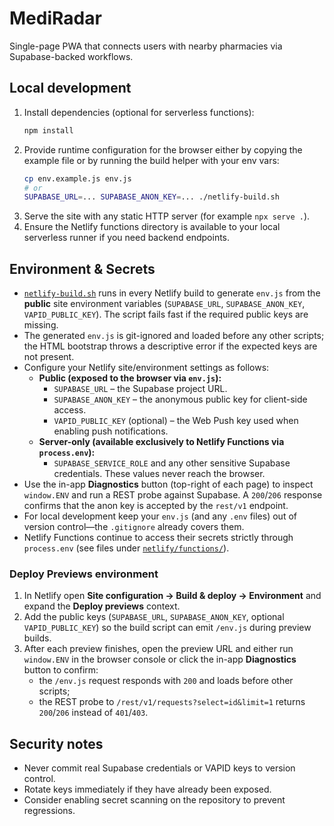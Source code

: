 # MediRadar

Single-page PWA that connects users with nearby pharmacies via Supabase-backed workflows.

## Local development

1. Install dependencies (optional for serverless functions):
   ```bash
   npm install
   ```
2. Provide runtime configuration for the browser either by copying the example file or by running the build helper with your env vars:
   ```bash
   cp env.example.js env.js
   # or
   SUPABASE_URL=... SUPABASE_ANON_KEY=... ./netlify-build.sh
   ```
3. Serve the site with any static HTTP server (for example `npx serve .`).
4. Ensure the Netlify functions directory is available to your local serverless runner if you need backend endpoints.

## Environment & Secrets

- [`netlify-build.sh`](./netlify-build.sh) runs in every Netlify build to generate `env.js` from the **public** site environment variables (`SUPABASE_URL`, `SUPABASE_ANON_KEY`, `VAPID_PUBLIC_KEY`). The script fails fast if the required public keys are missing.
- The generated `env.js` is git-ignored and loaded before any other scripts; the HTML bootstrap throws a descriptive error if the expected keys are not present.
- Configure your Netlify site/environment settings as follows:
  - **Public (exposed to the browser via `env.js`):**
    - `SUPABASE_URL` – the Supabase project URL.
    - `SUPABASE_ANON_KEY` – the anonymous public key for client-side access.
    - `VAPID_PUBLIC_KEY` (optional) – the Web Push key used when enabling push notifications.
  - **Server-only (available exclusively to Netlify Functions via `process.env`):**
    - `SUPABASE_SERVICE_ROLE` and any other sensitive Supabase credentials. These values never reach the browser.
- Use the in-app **Diagnostics** button (top-right of each page) to inspect `window.ENV` and run a REST probe against Supabase. A `200`/`206` response confirms that the anon key is accepted by the `rest/v1` endpoint.
- For local development keep your `env.js` (and any `.env` files) out of version control—the `.gitignore` already covers them.
- Netlify Functions continue to access their secrets strictly through `process.env` (see files under [`netlify/functions/`](./netlify/functions)).

### Deploy Previews environment

1. In Netlify open **Site configuration → Build & deploy → Environment** and expand the **Deploy previews** context.
2. Add the public keys (`SUPABASE_URL`, `SUPABASE_ANON_KEY`, optional `VAPID_PUBLIC_KEY`) so the build script can emit `/env.js` during preview builds.
3. After each preview finishes, open the preview URL and either run `window.ENV` in the browser console or click the in-app **Diagnostics** button to confirm:
   - the `/env.js` request responds with `200` and loads before other scripts;
   - the REST probe to `/rest/v1/requests?select=id&limit=1` returns `200`/`206` instead of `401`/`403`.

## Security notes

- Never commit real Supabase credentials or VAPID keys to version control.
- Rotate keys immediately if they have already been exposed.
- Consider enabling secret scanning on the repository to prevent regressions.
